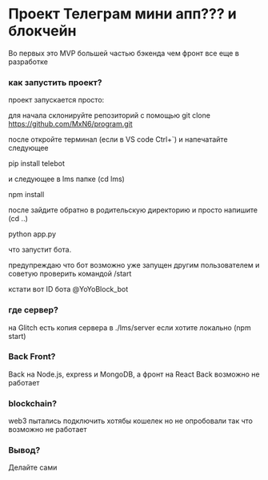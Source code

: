 # Проект Телеграм мини апп??? и блокчейн

Во первых это MVP большей частью бэкенда чем фронт
все еще в разработке

### как запустить проект?

проект запускается просто:


для начала склонируйте репозиторий с помощью git clone https://github.com/MxN6/program.git


после откройте терминал (если в VS code Ctrl+`) и напечатайте следующее

pip install telebot

и cледующее в lms папке (cd lms)

npm install 


после зайдите обратно в родительскую директорию и просто напишите (cd ..)

python app.py

что запустит бота. 

предупреждаю что бот возможно уже запущен другим пользователем и советую проверить командой /start

кстати вот ID бота @YoYoBlock_bot

### где сервер? 

на Glitch 
есть копия сервера в ./lms/server если хотите локально (npm start)

### Back Front?

Back на Node.js, express и MongoDB, а фронт на React
Back возможно не работает

### blockchain?

web3 пытались подключить хотябы кошелек но не опробовали так что возможно не работает

### Вывод?

Делайте сами